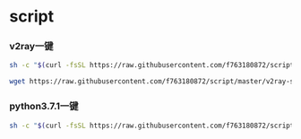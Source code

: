 # script
### v2ray一键
```bash
sh -c "$(curl -fsSL https://raw.githubusercontent.com/f763180872/script/master/v2ray.sh)"

wget https://raw.githubusercontent.com/f763180872/script/master/v2ray-ssl.sh && sh ./v2ray-ssl.sh 127.0.0.1
```
### python3.7.1一键
```bash
sh -c "$(curl -fsSL https://raw.githubusercontent.com/f763180872/script/master/install_python3.7.1.sh)"
```
